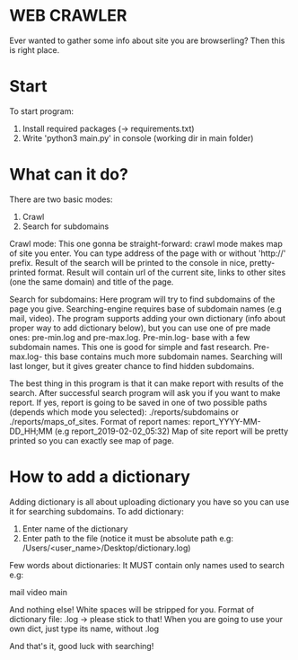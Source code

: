 # WEB CRAWLER
Ever wanted to gather some info about site you are browserling?
Then this is right place.

# Start
To start program:
1. Install required packages (-> requirements.txt)
2. Write 'python3 main.py' in console (working dir in main folder)

# What can it do?
There are two basic modes: 
1) Crawl
2) Search for subdomains

Crawl mode:
This one gonna be straight-forward: crawl mode makes map of site you enter. You can type address of the page with or without 'http://' prefix.
Result of the search will be printed to the console in nice, pretty-printed format. Result will contain url of the current site, links to other sites (one the same domain) and title of the page.

Search for subdomains:
Here program will try to find subdomains of the page you give. Searching-engine requires base of subdomain names (e.g mail, video).
The program supports adding your own dictionary (info about proper way to add dictionary below), but you can use one of pre made ones: pre-min.log and pre-max.log.
Pre-min.log- base with a few subdomain names. This one is good for simple and fast research.
Pre-max.log- this base contains much more subdomain names. Searching will last longer, but it gives greater chance to find hidden subdomains.

The best thing in this program is that it can make report with results of the search. 
After successful search program will ask you if you want to make report.
If yes, report is going to be saved in one of two possible paths (depends which mode you selected):
./reports/subdomains or ./reports/maps_of_sites.
Format of report names: report_YYYY-MM-DD_HH;MM (e.g report_2019-02-02_05:32)
Map of site report will be pretty printed so you can exactly see map of page. 

# How to add a dictionary
Adding dictionary is all about uploading dictionary you have so you can use it for searching subdomains.
To add dictionary: 
1. Enter name of the dictionary
2. Enter path to the file (notice it must be absolute path e.g: /Users/<user_name>/Desktop/dictionary.log)

Few words about dictionaries:
It MUST contain only names used to search e.g:

mail
video
main

And nothing else! White spaces will be stripped for you.
Format of dictionary file: .log -> please stick to that!
When you are going to use your own dict, just type its name, without .log

And that's it, good luck with searching!